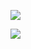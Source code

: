 



![](http://upload-images.jianshu.io/upload_images/51001-2177b578bd2abc99.jpg?imageMogr2/auto-orient/strip%7CimageView2/2/w/1240)


![](http://upload-images.jianshu.io/upload_images/51001-701b98297793d453.jpg?imageMogr2/auto-orient/strip%7CimageView2/2/w/1240)